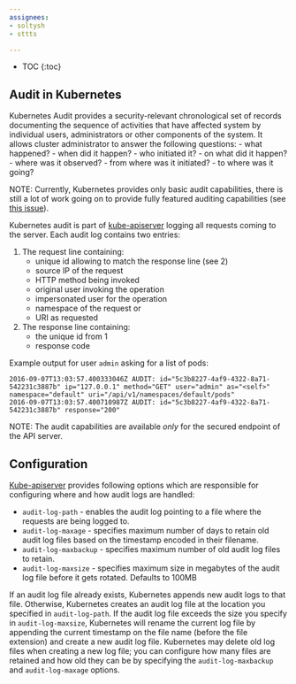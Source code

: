 ```yaml
---
assignees:
- soltysh
- sttts

---
```


* TOC
{:toc}

## Audit in Kubernetes

Kubernetes Audit provides a security-relevant chronological set of records documenting
the sequence of activities that have affected system by individual users, administrators
or other components of the system. It allows cluster administrator to
answer the following questions:
    - what happened?
    - when did it happen?
    - who initiated it?
    - on what did it happen?
    - where was it observed?
    - from where was it initiated?
    - to where was it going?

NOTE: Currently, Kubernetes provides only basic audit capabilities, there is still a lot
of work going on to provide fully featured auditing capabilities (see [this issue](https://github.com/kubernetes/features/issues/22)).

Kubernetes audit is part of [kube-apiserver](/docs/admin/kube-apiserver) logging all requests
coming to the server. Each audit log contains two entries:

1. The request line containing:
    - unique id allowing to match the response line (see 2)
    - source IP of the request
    - HTTP method being invoked
    - original user invoking the operation
    - impersonated user for the operation
    - namespace of the request or <none>
    - URI as requested
2. The response line containing:
    - the unique id from 1
    - response code

Example output for user `admin` asking for a list of pods:

```
2016-09-07T13:03:57.400333046Z AUDIT: id="5c3b8227-4af9-4322-8a71-542231c3887b" ip="127.0.0.1" method="GET" user="admin" as="<self>" namespace="default" uri="/api/v1/namespaces/default/pods"
2016-09-07T13:03:57.400710987Z AUDIT: id="5c3b8227-4af9-4322-8a71-542231c3887b" response="200"
```

NOTE: The audit capabilities are available *only* for the secured endpoint of the API server.

## Configuration

[Kube-apiserver](/docs/admin/kube-apiserver) provides following options which are responsible
for configuring where and how audit logs are handled:

- `audit-log-path` - enables the audit log pointing to a file where the requests are being logged to.
- `audit-log-maxage` - specifies maximum number of days to retain old audit log files based on the timestamp encoded in their filename.
- `audit-log-maxbackup` - specifies maximum number of old audit log files to retain.
- `audit-log-maxsize` - specifies maximum size in megabytes of the audit log file before it gets rotated. Defaults to 100MB

If an audit log file already exists, Kubernetes appends new audit logs to that file.
Otherwise, Kubernetes creates an audit log file at the location you specified in
`audit-log-path`. If the audit log file exceeds the size you specify in `audit-log-maxsize`,
Kubernetes will rename the current log file by appending the current timestamp on
the file name (before the file extension) and create a new audit log file.
Kubernetes may delete old log files when creating a new log file; you can configure
how many files are retained and how old they can be by specifying the `audit-log-maxbackup`
and `audit-log-maxage` options.
